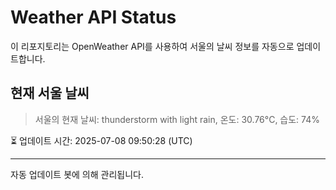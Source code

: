 
# Weather API Status

이 리포지토리는 OpenWeather API를 사용하여 서울의 날씨 정보를 자동으로 업데이트합니다.

## 현재 서울 날씨
> 서울의 현재 날씨: thunderstorm with light rain, 온도: 30.76°C, 습도: 74%

⏳ 업데이트 시간: 2025-07-08 09:50:28 (UTC)

---
자동 업데이트 봇에 의해 관리됩니다.
